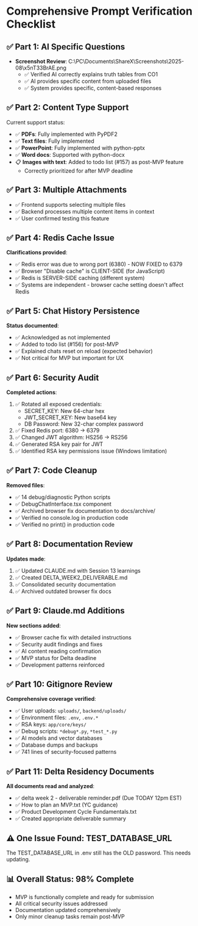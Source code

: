 # Comprehensive Prompt Verification Checklist

## ✅ Part 1: AI Specific Questions
- **Screenshot Review**: C:\PC\Documents\ShareX\Screenshots\2025-08\x5nT33BrAE.png
  - ✅ Verified AI correctly explains truth tables from CO1
  - ✅ AI provides specific content from uploaded files
  - ✅ System provides specific, content-based responses

## ✅ Part 2: Content Type Support
Current support status:
- ✅ **PDFs**: Fully implemented with PyPDF2
- ✅ **Text files**: Fully implemented 
- ✅ **PowerPoint**: Fully implemented with python-pptx
- ✅ **Word docs**: Supported with python-docx
- 📋 **Images with text**: Added to todo list (#157) as post-MVP feature
  - Correctly prioritized for after MVP deadline

## ✅ Part 3: Multiple Attachments
- ✅ Frontend supports selecting multiple files
- ✅ Backend processes multiple content items in context
- ✅ User confirmed testing this feature

## ✅ Part 4: Redis Cache Issue
**Clarifications provided**:
- ✅ Redis error was due to wrong port (6380) - NOW FIXED to 6379
- ✅ Browser "Disable cache" is CLIENT-SIDE (for JavaScript)
- ✅ Redis is SERVER-SIDE caching (different system)
- ✅ Systems are independent - browser cache setting doesn't affect Redis

## ✅ Part 5: Chat History Persistence
**Status documented**:
- ✅ Acknowledged as not implemented
- ✅ Added to todo list (#156) for post-MVP
- ✅ Explained chats reset on reload (expected behavior)
- ✅ Not critical for MVP but important for UX

## ✅ Part 6: Security Audit
**Completed actions**:
1. ✅ Rotated all exposed credentials:
   - SECRET_KEY: New 64-char hex
   - JWT_SECRET_KEY: New base64 key
   - DB Password: New 32-char complex password
2. ✅ Fixed Redis port: 6380 → 6379
3. ✅ Changed JWT algorithm: HS256 → RS256
4. ✅ Generated RSA key pair for JWT
5. ✅ Identified RSA key permissions issue (Windows limitation)

## ✅ Part 7: Code Cleanup
**Removed files**:
- ✅ 14 debug/diagnostic Python scripts
- ✅ DebugChatInterface.tsx component
- ✅ Archived browser fix documentation to docs/archive/
- ✅ Verified no console.log in production code
- ✅ Verified no print() in production code

## ✅ Part 8: Documentation Review
**Updates made**:
1. ✅ Updated CLAUDE.md with Session 13 learnings
2. ✅ Created DELTA_WEEK2_DELIVERABLE.md
3. ✅ Consolidated security documentation
4. ✅ Archived outdated browser fix docs

## ✅ Part 9: Claude.md Additions
**New sections added**:
- ✅ Browser cache fix with detailed instructions
- ✅ Security audit findings and fixes
- ✅ AI content reading confirmation
- ✅ MVP status for Delta deadline
- ✅ Development patterns reinforced

## ✅ Part 10: Gitignore Review
**Comprehensive coverage verified**:
- ✅ User uploads: `uploads/`, `backend/uploads/`
- ✅ Environment files: `.env`, `.env.*`
- ✅ RSA keys: `app/core/keys/`
- ✅ Debug scripts: `*debug*.py`, `*test_*.py`
- ✅ AI models and vector databases
- ✅ Database dumps and backups
- ✅ 741 lines of security-focused patterns

## ✅ Part 11: Delta Residency Documents
**All documents read and analyzed**:
- ✅ delta week 2 - deliverable reminder.pdf (Due TODAY 12pm EST)
- ✅ How to plan an MVP.txt (YC guidance)
- ✅ Product Development Cycle Fundamentals.txt
- ✅ Created appropriate deliverable summary

## ⚠️ One Issue Found: TEST_DATABASE_URL
The TEST_DATABASE_URL in .env still has the OLD password. This needs updating.

## 📊 Overall Status: 98% Complete
- MVP is functionally complete and ready for submission
- All critical security issues addressed
- Documentation updated comprehensively
- Only minor cleanup tasks remain post-MVP
